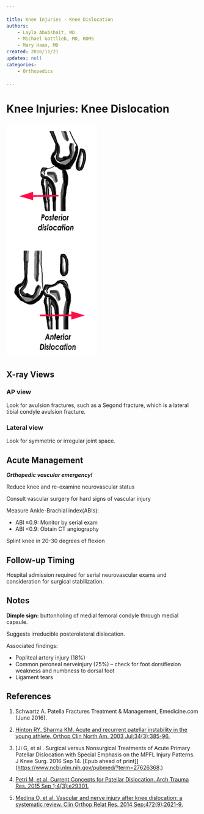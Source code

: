 ```yaml
---

title: Knee Injuries - Knee Dislocation
authors:
    - Layla Abubshait, MD
    - Michael Gottlieb, MD, RDMS
    - Mary Haas, MD
created: 2016/11/21
updates: null
categories:
    - Orthopedics

---
```


# Knee Injuries: Knee Dislocation

![](image-1.png)

## X-ray Views

### AP view

Look for avulsion fractures, such as a Segond fracture, which is a lateral tibial condyle avulsion fracture.

### Lateral view

Look for symmetric or irregular joint space.

## Acute Management

***Orthopedic vascular emergency!***

Reduce knee and re-examine neurovascular status

Consult vascular surgery for hard signs of vascular injury

Measure Ankle-Brachial index(ABIs):

- ABI ≥0.9: Monitor by serial exam
- ABI <0.9: Obtain CT angiography

Splint knee in 20-30 degrees of flexion

## Follow-up Timing

Hospital admission required for serial neurovascular exams and consideration for surgical stabilization.

## Notes

**Dimple sign:** buttonholing of medial femoral condyle through medial capsule.

Suggests irreducible posterolateral dislocation.

Associated findings:
- Popliteal artery injury (18%)
- Common peroneal nerveinjury (25%) – check for foot dorsiflexion weakness and numbness to dorsal foot
- Ligament tears

## References

1. Schwartz A. Patella Fractures Treatment & Management, Emedicine.com (June 2016).

2. [Hinton RY, Sharma KM. Acute and recurrent patellar instability in the young athlete. Orthop Clin North Am. 2003 Jul;34(3):385-96.](https://www.ncbi.nlm.nih.gov/pubmed/?term=12974488)

3. [Ji G, et al . Surgical versus Nonsurgical Treatments of Acute Primary Patellar Dislocation with Special Emphasis on the MPFL Injury Patterns. J Knee Surg. 2016 Sep 14. [Epub ahead of print]] (https://www.ncbi.nlm.nih.gov/pubmed/?term=27626368.)

4. [Petri M, et al. Current Concepts for Patellar Dislocation. Arch Trauma Res. 2015 Sep 1;4(3):e29301.](https://www.ncbi.nlm.nih.gov/pubmed/?term=26566512)

5. [Medina O, et al. Vascular and nerve injury after knee dislocation: a systematic review. Clin Orthop Relat Res. 2014 Sep;472(9):2621-9.](https://www.ncbi.nlm.nih.gov/pubmed/?term=24554457)
